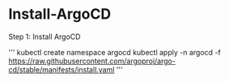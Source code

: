 # Install-ArgoCD
Step 1: Install ArgoCD

'''
kubectl create namespace argocd
kubectl apply -n argocd -f https://raw.githubusercontent.com/argoproj/argo-cd/stable/manifests/install.yaml
'''
